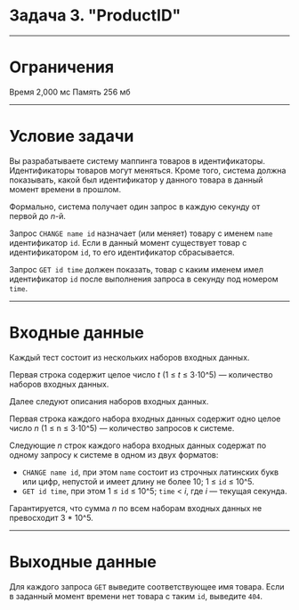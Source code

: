 # Задача 3. "ProductID"

---

# Ограничения
Время 2,000 мс
Память 256 мб

---

# Условие задачи
Вы разрабатываете систему маппинга товаров в идентификаторы. Идентификаторы товаров могут меняться. Кроме того, система должна показывать, какой был идентификатор у данного товара в данный момент времени в прошлом.

Формально, система получает один запрос в каждую секунду от первой до *n*-й.

Запрос `CHANGE name id` назначает (или меняет) товару с именем `name` идентификатор `id`. Если в данный момент существует товар с идентификатором `id`, то его идентификатор сбрасывается.

Запрос `GET id time` должен показать, товар с каким именем имел идентификатор `id` после выполнения запроса в секунду под номером `time`.

---

# Входные данные
Каждый тест состоит из нескольких наборов входных данных.

Первая строка содержит целое число *t* (1 ≤ *t* ≤ 3⋅10^5) — количество наборов входных данных.

Далее следуют описания наборов входных данных.

Первая строка каждого набора входных данных содержит одно целое число *n* (1 ≤ n ≤ 3⋅10^5) — количество запросов к системе.

Следующие *n* строк каждого набора входных данных содержат по одному запросу к системе в одном из двух форматов:
- `CHANGE name id`, при этом `name` состоит из строчных латинских букв или цифр, непустой и имеет длину не более 10; 1 ≤ `id` ≤ 10^5.
- `GET id time`, при этом 1 ≤ `id` ≤ 10^5; `time` < *i*, где  *i* — текущая секунда.

Гарантируется, что сумма  *n* по всем наборам входных данных не превосходит 
3 * 10^5.

---

# Выходные данные
Для каждого запроса `GET` выведите соответствующее имя товара. Если в заданный момент времени нет товара с таким `id`, выведите `404`.